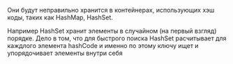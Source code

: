 Они будут неправильно хранится в контейнерах, использующих хэш коды, таких как HashMap, HashSet.

Например HashSet хранит элементы в случайном (на первый взгляд) порядке. Дело в том, что для быстрого поиска HashSet расчитывает для каждлого элемента hashCode и именно по этому ключу ищет и упорядочивает элементы внутри себя
